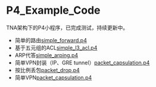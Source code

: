 # P4_Example_Code
TNA架构下的P4小程序，已完成测试，持续更新中。
* 简单的路由[simple_forward.p4](https://github.com/skyWalkerZJ/P4_Example_Code/blob/main/src/simple_forward.p4)
* 基于五元组的ACL[simple_l3_acl.p4](https://github.com/skyWalkerZJ/P4_Example_Code/blob/main/src/simple_l3_acl.p4)
* ARP代答[simple_arping.p4](https://github.com/skyWalkerZJ/P4_Example_Code/blob/main/src/simple_l3_arping.p4)
* 简单VPN封装（IP、GRE tunnel）[packet_capsulation.p4](https://github.com/skyWalkerZJ/P4_Example_Code/blob/main/src/packet_encapsulation.p4)
* 按比例丢包[packet_drop.p4](https://github.com/skyWalkerZJ/P4_Example_Code/blob/main/src/packet_drop.p4)
* 简单VPN[packet_capsulation.p4](https://github.com/skyWalkerZJ/P4_Example_Code/blob/main/src/packet_capsulation.p4)
